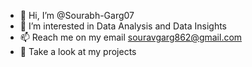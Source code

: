 - 👋 Hi, I’m @Sourabh-Garg07
- 👀 I’m interested in Data Analysis and Data Insights
- 📫 Reach me on my email souravgarg862@gmail.com
- 👀 Take a look at my projects
  

<!---
Sourabh-Garg07/Sourabh-Garg07 is a ✨ special ✨ repository because its `README.md` (this file) appears on your GitHub profile.
You can click the Preview link to take a look at your changes.
--->
